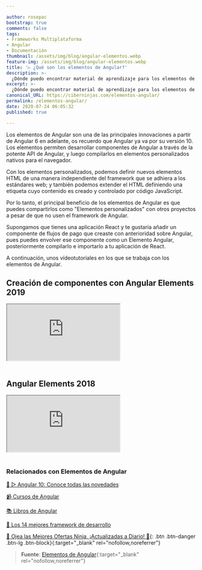 ```yaml
---

author: rosepac
bootstrap: true
comments: false
tags:
- Frameworks Multiplataforma
- Angular
- Documentación
thumbnail: /assets/img/blog/angular-elementos.webp
feature-img: /assets/img/blog/angular-elementos.webp
title: '▷ ¿Qué son los elementos de Angular?'
description: >-
  ¿Dónde puedo encontrar material de aprendizaje para los elementos de Angular?
excerpt: >-
  ¿Dónde puedo encontrar material de aprendizaje para los elementos de Angular?
canonical_URL: https://ciberninjas.com/elementos-angular/
permalink: /elementos-angular/
date: 2020-07-24 06:05:32
published: true

---
```


Los elementos de Angular son una de las principales innovaciones a partir de Angular 6 en adelante, os recuerdo que Angular ya va por su versión 10. Los elementos permiten desarrollar componentes de Angular a través de la potente API de Angular, y luego compilarlos en elementos personalizados nativos para el navegador.

Con los elementos personalizados, podemos definir nuevos elementos HTML de una manera independiente del framework que se adhiera a los estándares web; y también podemos extender el HTML definiendo una etiqueta cuyo contenido es creado y controlado por código JavaScript.

Por lo tanto, el principal beneficio de los elementos de Angular es que puedes compartirlos como "Elementos personalizados" con otros proyectos a pesar de que no usen el framework de Angular.

Supongamos que tienes una aplicación React y te gustaría añadir un componente de flujos de pago que creaste con anterioridad sobre Angular, pues puedes envolver ese componente como un Elemento Angular, posteriormente compilarlo e importarlo a tu aplicación de React.

A continuación, unos vídeotutoriales en los que se trabaja con los elementos de Angular.

## **Creación de componentes con Angular Elements 2019**

<div class="embed-responsive embed-responsive-16by9">
  <iframe class="embed-responsive-item" src="https://www.youtube-nocookie.com/embed/bt6Wq0gGy7I?rel=0" allowfullscreen></iframe>
</div><br/>

## **Angular Elements 2018**

<div class="embed-responsive embed-responsive-16by9">
  <iframe class="embed-responsive-item" src="https://www.youtube-nocookie.com/embed/-xd56yFrsPY?rel=0" allowfullscreen></iframe>
</div><br/>
<!-- https://juristr.com/blog/2020/06/askjuri-learning-angular-elements/ -->

### **Relacionados con Elementos de Angular**

[🥇 ▷ Angular 10: Conoce todas las novedades](https://ciberninjas.com/angular-10-novedades/)

[📹 Cursos de Angular](https://ciberninjas.com/cursos-tecnologia/#angular-)

[📚 Libros de Angular](https://ciberninjas.com/biblioteca-de-programacion-y-tecnologia/#angular-)

[🥇 Los 14 mejores framework de desarrollo](https://ciberninjas.com/mejores-sdk-multiplataforma-2019-20/)

[🎁 Ojea las Mejores Ofertas Ninja, ¡Actualizadas a Diario! 🛒](https://www.amazon.es/shop/cibercursos){: .btn .btn-danger .btn-lg .btn-block}{:target="_blank" rel="nofollow,noreferrer"}

> **Fuente**: [Elementos de Angular](https://angular.io/guide/elements){:target="_blank" rel="nofollow,noreferrer"}